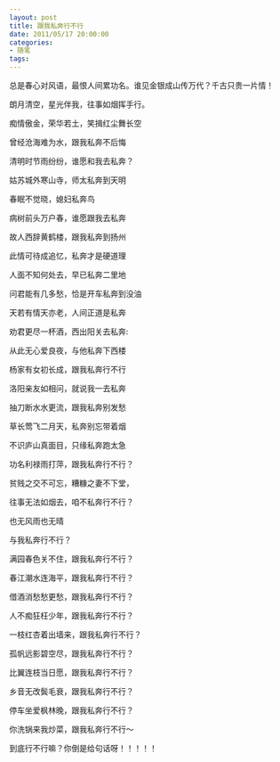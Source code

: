 ```yaml
---
layout: post
title: 跟我私奔行不行
date: 2011/05/17 20:00:00
categories: 
- 随笔
tags: 
---
```


总是春心对风语，最恨人间累功名。谁见金银成山传万代？千古只贵一片情！

朗月清空，星光伴我，往事如烟挥手行。

痴情傲金，荣华若土，笑揖红尘舞长空

曾经沧海难为水，跟我私奔不后悔

清明时节雨纷纷，谁愿和我去私奔？

姑苏城外寒山寺，师太私奔到天明

春眠不觉晓，媳妇私奔鸟

病树前头万户春，谁愿跟我去私奔

故人西辞黄鹤楼，跟我私奔到扬州

此情可待成追忆，私奔才是硬道理

人面不知何处去，早已私奔二里地

问君能有几多愁，恰是开车私奔到没油

天若有情天亦老，人间正道是私奔

劝君更尽一杯酒，西出阳关去私奔:

从此无心爱良夜，与他私奔下西楼

杨家有女初长成，跟我私奔行不行

洛阳亲友如相问，就说我一去私奔

抽刀断水水更流，跟我私奔别发愁

草长莺飞二月天，私奔别忘带着烟

不识庐山真面目，只缘私奔跑太急

功名利禄雨打萍，跟我私奔行不行？

贫贱之交不可忘，糟糠之妻不下堂，

往事无法如烟去，咱不私奔行不行？

也无风雨也无晴

与我私奔行不行？

满园春色关不住，跟我私奔行不行？

春江潮水连海平，跟我私奔行不行？

借酒消愁愁更愁，跟我私奔行不行？

人不痴狂枉少年，跟我私奔行不行？

一枝红杏着出墙来，跟我私奔行不行？

孤帆远影碧空尽，跟我私奔行不行？

比翼连枝当日愿，跟我私奔行不行？

乡音无改鬓毛衰，跟我私奔行不行？

停车坐爱枫林晚，跟我私奔行不行？

你洗锅来我炒菜，跟我私奔行不行～

到底行不行嘛？你倒是给句话呀！！！！！
